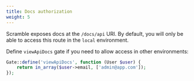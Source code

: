 ```yaml
---
title: Docs authorization
weight: 5
---
```


Scramble exposes docs at the `/docs/api` URI. By default, you will only be able to access this route in the `local` environment.

Define `viewApiDocs` gate if you need to allow access in other environments:

```php
Gate::define('viewApiDocs', function (User $user) {
    return in_array($user->email, ['admin@app.com']);
});
```
